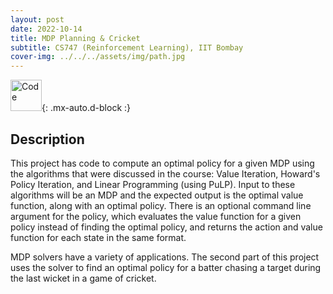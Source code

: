 ```yaml
---
layout: post
date: 2022-10-14
title: MDP Planning & Cricket
subtitle: CS747 (Reinforcement Learning), IIT Bombay
cover-img: ../../../assets/img/path.jpg
---
```


[<img src="https://i.imgur.com/AtIPmkl.png" alt="Code" width="50"/>](https://github.com/sarthakmittal92/mdp-and-cricket){: .mx-auto.d-block :}

## Description
This project has code to compute an optimal policy for a
given MDP using the algorithms that were discussed in the
course: Value Iteration, Howard's Policy Iteration, and
Linear Programming (using PuLP). Input to these algorithms will be an MDP
and the expected output is the optimal value function, along
with an optimal policy. There is an optional command line
argument for the policy, which evaluates the value function
for a given policy instead of finding the optimal policy, and
returns the action and value function for each state in the
same format.

MDP solvers have a variety of applications. The second part of
this project uses the solver to find an optimal policy for
a batter chasing a target during the last wicket in a game of
cricket.
